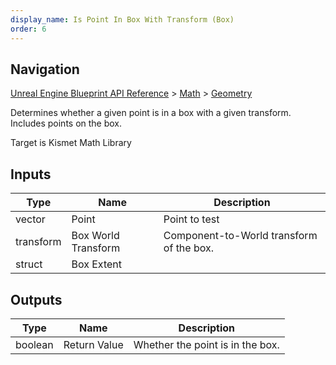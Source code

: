 ```yaml
---
display_name: Is Point In Box With Transform (Box)
order: 6
---
```

## Navigation

[Unreal Engine Blueprint API Reference](https://dev.epicgames.com/documentation/en-us/unreal-engine/BlueprintAPI) > [Math](https://dev.epicgames.com/documentation/en-us/unreal-engine/BlueprintAPI/Math) > [Geometry](https://dev.epicgames.com/documentation/en-us/unreal-engine/BlueprintAPI/Math/Geometry)

Determines whether a given point is in a box with a given transform. Includes points on the box.

Target is Kismet Math Library

## Inputs

| Type | Name | Description |
| --- | --- | --- |
| vector | Point | Point to test |
| transform | Box World Transform | Component-to-World transform of the box. |
| struct | Box Extent |  |

## Outputs

| Type | Name | Description |
| --- | --- | --- |
| boolean | Return Value | Whether the point is in the box. |
